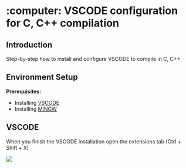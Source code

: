 <h1 align="left">:computer: VSCODE configuration for C, C++ compilation </h1>

## Introduction

Step-by-step how to install and configure VSCODE to compile in C, C++

## Environment Setup

**Prerequisites:**
* Installing <a href="https://code.visualstudio.com">VSCODE</a>
* Installing <a href="https://sourceforge.net/projects/mingw/">MINGW</a>

## VSCODE

When you finish the VSCODE installation open the extensions tab (Ctrl + Shift + X)
<p align="left">
  <img src="https://user-images.githubusercontent.com/105325980/168409638-6eef1444-0b6a-4f70-9f18-2174be7c7eef.png" />
</p>
